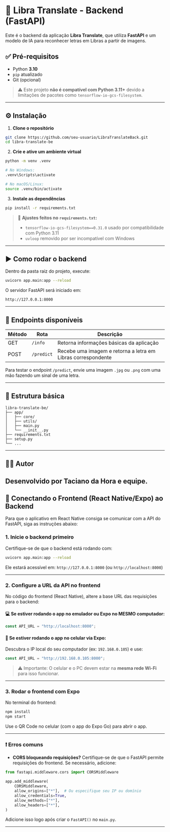 # 🧠 Libra Translate - Backend (FastAPI)

Este é o backend da aplicação **Libra Translate**, que utiliza **FastAPI** e um modelo de IA para reconhecer letras em Libras a partir de imagens.

## ✅ Pré-requisitos

- Python **3.10**
- `pip` atualizado
- Git (opcional)

> ⚠️ Este projeto **não é compatível com Python 3.11+** devido a limitações de pacotes como `tensorflow-io-gcs-filesystem`.

---

## ⚙️ Instalação

1. **Clone o repositório**

```bash
git clone https://github.com/seu-usuario/LibraTranslateBack.git
cd libra-translate-be
```

2. **Crie e ative um ambiente virtual**

```bash
python -m venv .venv

# No Windows:
.venv\Scripts\activate

# No macOS/Linux:
source .venv/bin/activate
```

3. **Instale as dependências**

```bash
pip install -r requirements.txt
```

> 🔁 **Ajustes feitos no `requirements.txt`:**
> - `tensorflow-io-gcs-filesystem==0.31.0` usado por compatibilidade com Python 3.11
> - `uvloop` removido por ser incompatível com Windows

---

## ▶️ Como rodar o backend

Dentro da pasta raiz do projeto, execute:

```bash
uvicorn app.main:app --reload
```

O servidor FastAPI será iniciado em:

```
http://127.0.0.1:8000
```

---

## 🧪 Endpoints disponíveis

| Método | Rota       | Descrição                                                   |
|--------|------------|-------------------------------------------------------------|
| GET    | `/info`    | Retorna informações básicas da aplicação                    |
| POST   | `/predict` | Recebe uma imagem e retorna a letra em Libras correspondente |

Para testar o endpoint `/predict`, envie uma imagem `.jpg` ou `.png` com uma mão fazendo um sinal de uma letra.

---

## 📁 Estrutura básica

```
libra-translate-be/
├── app/
│   ├── core/
│   ├── utils/
│   ├── main.py
│   └── __init__.py
├── requirements.txt
├── setup.py
└── ...
```

---

## 👨‍💻 Autor

Desenvolvido por Taciano da Hora e equipe.
---

## 🔗 Conectando o Frontend (React Native/Expo) ao Backend

Para que o aplicativo em React Native consiga se comunicar com a API do FastAPI, siga as instruções abaixo:

### 1. Inicie o backend primeiro

Certifique-se de que o backend está rodando com:

```bash
uvicorn app.main:app --reload
```

Ele estará acessível em: `http://127.0.0.1:8000` (ou `http://localhost:8000`)

---

### 2. Configure a URL da API no frontend

No código do frontend (React Native), altere a base URL das requisições para o backend:

#### 💻 Se estiver rodando o app no emulador ou Expo no MESMO computador:

```js
const API_URL = "http://localhost:8000";
```

#### 📱 Se estiver rodando o app no celular via Expo:

Descubra o IP local do seu computador (ex: `192.168.0.105`) e use:

```js
const API_URL = "http://192.168.0.105:8000";
```

> ⚠️ Importante: O celular e o PC devem estar na **mesma rede Wi-Fi** para isso funcionar.

---

### 3. Rodar o frontend com Expo

No terminal do frontend:

```bash
npm install
npm start
```

Use o QR Code no celular (com o app do Expo Go) para abrir o app.

---

### ❗ Erros comuns

- **CORS bloqueando requisições?**
  Certifique-se de que o FastAPI permite requisições do frontend. Se necessário, adicione:

```python
from fastapi.middleware.cors import CORSMiddleware

app.add_middleware(
    CORSMiddleware,
    allow_origins=["*"],  # Ou especifique seu IP ou domínio
    allow_credentials=True,
    allow_methods=["*"],
    allow_headers=["*"],
)
```

Adicione isso logo após criar o `FastAPI()` no `main.py`.

---
